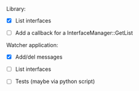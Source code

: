 Library:
- [x] List interfaces
- [ ] Add a callback for a InterfaceManager::GetList


Watcher application:
- [x] Add/del messages
- [ ] List interfaces
- [ ] Tests (maybe via python script)

